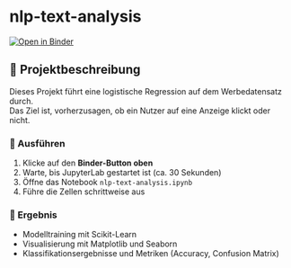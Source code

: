 # nlp-text-analysis

[![Open in Binder](https://mybinder.org/badge_logo.svg)](https://mybinder.org/v2/gh/Jam-Reut/ml-nlp-text-analysis/HEAD?labpath=nlp-text-analysis.ipynb)

## 🚀 Projektbeschreibung

Dieses Projekt führt eine logistische Regression auf dem Werbedatensatz durch.  
Das Ziel ist, vorherzusagen, ob ein Nutzer auf eine Anzeige klickt oder nicht.

### 🔧 Ausführen

1. Klicke auf den **Binder-Button oben**
2. Warte, bis JupyterLab gestartet ist (ca. 30 Sekunden)
3. Öffne das Notebook `nlp-text-analysis.ipynb`
4. Führe die Zellen schrittweise aus

### 🎯 Ergebnis

- Modelltraining mit Scikit-Learn
- Visualisierung mit Matplotlib und Seaborn
- Klassifikationsergebnisse und Metriken (Accuracy, Confusion Matrix)
